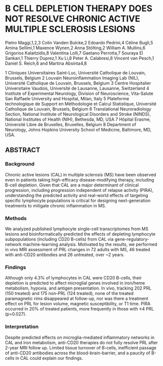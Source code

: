 # B CELL DEPLETION THERAPY DOES NOT RESOLVE CHRONIC ACTIVE MULTIPLE SCLEROSIS LESIONS
Pietro Maggi,1,2,3 Colin Vanden Bulcke,2 Edoardo Pedrini,4 Céline Bugli,5 Amina Sellimi,1 Maxence Wynen,2 Anna Stölting,2 William A. Mullins,6 Grigorios Kalaitzidis,8 Valentina Lolli,7 Gaetano Perrotta,7 Souraya El Sankari,1 Thierry Duprez,1 Xu Li,8 Peter A. Calabresi,8 Vincent van Pesch,1 Daniel S. Reich,6 and Martina Absinta4,8

1 Cliniques Universitaires Saint-Luc, Université Catholique de Louvain, Brussels, Belgium
2 Louvain Neuroinflammation Imaging Lab (NIL), Université Catholique de Louvain, Brussels, Belgium
3 Centre Hospitalier Universitaire Vaudois, Université de Lausanne, Lausanne, Switzerland
4 Institute of Experimental Neurology, Division of Neuroscience, Vita-Salute San Raffaele University and Hospital, Milan, Italy
5 Plateforme technologique de Support en Méthodologie et Calcul Statistique, Université Catholique de Louvain, Brussels, Belgium
6 Translational Neuroradiology Section, National Institute of Neurological Disorders and Stroke (NINDS), National Institutes of Health (NIH), Bethesda, MD, USA 
7 Hôpital Erasme, Université Libre de Bruxelles, Bruxelles, Belgium
8 Department of Neurology, Johns Hopkins University School of Medicine, Baltimore, MD, USA.

## ABSTRACT
### Background
Chronic active lesions (CAL) in multiple sclerosis (MS) have been observed even in patients taking high-efficacy disease-modifying therapy, including B-cell depletion. Given that CAL are a major determinant of clinical progression, including progression independent of relapse activity (PIRA), understanding the predicted activity and real-world effects of targeting specific lymphocyte populations is critical for designing next-generation treatments to mitigate chronic inflammation in MS.
### Methods
We analyzed published lymphocyte single-cell transcriptomes from MS lesions and bioinformatically predicted the effects of depleting lymphocyte subpopulations (including CD20 B-cells) from CAL via gene-regulatory-network machine-learning analysis. Motivated by the results, we performed in vivo MRI assessment of PRL changes in 72 adults with MS, 46 treated with anti-CD20 antibodies and 26 untreated, over ~2 years.
### Findings
Although only 4.3% of lymphocytes in CAL were CD20 B-cells, their depletion is predicted to affect microglial genes involved in iron/heme metabolism, hypoxia, and antigen presentation. In vivo, tracking 202 PRL (150 treated) and 175 non-PRL (124 treated), none of the treated paramagnetic rims disappeared at follow-up, nor was there a treatment effect on PRL for lesion volume, magnetic susceptibility, or T1 time. PIRA occurred in 20% of treated patients, more frequently in those with ≥4 PRL (p=0.027).
### Interpretation
Despite predicted effects on microglia-mediated inflammatory networks in CAL and iron metabolism, anti-CD20 therapies do not fully resolve PRL after 2-year MRI follow up. Limited tissue turnover of B-cells, inefficient passage of anti-CD20 antibodies across the blood-brain-barrier, and a paucity of B-cells in CAL could explain our findings.
